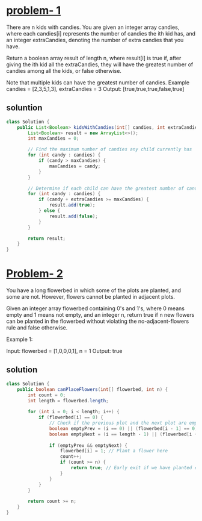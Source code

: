 # [problem- 1](https://leetcode.com/problems/kids-with-the-greatest-number-of-candies/description/?envType=study-plan-v2&envId=leetcode-75)
There are n kids with candies. You are given an integer array candies, where each candies[i] represents the number of candies the ith kid has, and an integer extraCandies, denoting the number of extra candies that you have.

Return a boolean array result of length n, where result[i] is true if, after giving the ith kid all the extraCandies, they will have the greatest number of candies among all the kids, or false otherwise.

Note that multiple kids can have the greatest number of candies.
Example 
 candies = [2,3,5,1,3], extraCandies = 3
Output: [true,true,true,false,true] 

## soluntion 
```java
class Solution {
    public List<Boolean> kidsWithCandies(int[] candies, int extraCandies) {
        List<Boolean> result = new ArrayList<>();
        int maxCandies = 0;

        // Find the maximum number of candies any child currently has
        for (int candy : candies) {
            if (candy > maxCandies) {
                maxCandies = candy;
            }
        }

        // Determine if each child can have the greatest number of candies
        for (int candy : candies) {
            if (candy + extraCandies >= maxCandies) {
                result.add(true);
            } else {
                result.add(false);
            }
        }

        return result;
    }
}
```



# [Problem- 2](https://leetcode.com/problems/can-place-flowers/?envType=study-plan-v2&envId=leetcode-75)
You have a long flowerbed in which some of the plots are planted, and some are not. However, flowers cannot be planted in adjacent plots.

Given an integer array flowerbed containing 0's and 1's, where 0 means empty and 1 means not empty, and an integer n, return true if n new flowers can be planted in the flowerbed without violating the no-adjacent-flowers rule and false otherwise.

 

Example 1:

Input: flowerbed = [1,0,0,0,1], n = 1
Output: true
## solution
```java
class Solution {
    public boolean canPlaceFlowers(int[] flowerbed, int n) {
        int count = 0;
        int length = flowerbed.length;
        
        for (int i = 0; i < length; i++) {
            if (flowerbed[i] == 0) {
                // Check if the previous plot and the next plot are empty or out of bounds
                boolean emptyPrev = (i == 0) || (flowerbed[i - 1] == 0);
                boolean emptyNext = (i == length - 1) || (flowerbed[i + 1] == 0);
                
                if (emptyPrev && emptyNext) {
                    flowerbed[i] = 1; // Plant a flower here
                    count++;
                    if (count >= n) {
                        return true; // Early exit if we have planted enough flowers
                    }
                }
            }
        }
        
        return count >= n;
    }
}
```
